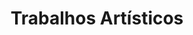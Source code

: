 ---
converted: 2020-11-11 12:10:28.634056
draft: false
image-fill: 500x500
title: Trabalhos Artísticos
---